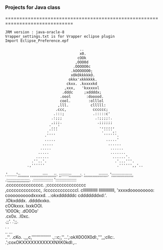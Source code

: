 ### Projects for Java class
==============================================================================
```
JRM version : java-oracle-8
Vrapper_settings.txt is for Vrapper eclipse plugin
Import Eclipse_Preference.epf
```

                                      ..                    
                                      x0.                   
                                     cOOk                   
                                    ,OOO0d                  
                                   .OOOOO0c                 
                                  .kOOOOOO0;                
                                  xOkOkkkkkO.               
                                 okkx'xkkkkkk.              
                                ckxx. .kxxxxkd              
                               ,xxx,   'kxxxxxl             
                              .dddc     ;xddddx;            
                             .oool       :dooood.           
                             cool.        :olllol           
                            ,lll.          clllll:          
                           .ccc,            cccccc;         
                          .:::;             .:::::c'        
                         .:;;;               .:;;;;:.       
                         ,;;;.                .;;;;;;       
                        ',,,'                  .,,,,,,      
                       .''''                    .'''',.     
                      .''''                      ''''''.    
                      .....                       .....'
                     .....                         ......   
                    .....                           ...... 
                   .....                            ....... 
                  ......                             ......'.
                .''..'.                               .'...'''.               
              .,''''''                                 .'''''',,'..           
 .'........';;,,,,,,,                                   ,,,,,,,,,,;;;;,,,,,;;.
  ;;::::::;;,,,,,,,;.                                    ;,,,,,,,,,,,;;;;;;;. 
  ';;;;;;;;;;;;;;;;,                                     .:;;;;;;;;;;;;;;;;;. 
  .::::::::::::::::                                       ':::::::::::::::::  
  .ccccccccccccccc.                                        ;cccccccccccccccc  
  ,cccccccccccccc,                                          :lcccccccccccccl. 
  cllllllllllllll                                            lllllllllllllll, 
 'xxxxdooooooooo:                                            cooooooooodxxxxd.
    ..:okxddddddc                                            cdddddddxd:'.    
        .lOkxdddx.                                          .ddddxxko.        
           cOOkxxx.                                         lxxkOOl.          
             'lO0Ok;                                      .dO0Oo'             
                .cx0x.                                  .l0xc.                
                    .;;'.                            .';;.                    
                         .                          .                         
             ..                                               ...             
               ..''.                .cKo.                .,,,c,'''''''''''''''
                   .,::c;,''...',:okX0O0X0dl:,''',,;cllc:.  
                        .';coxOKXXXXXXXXXXXNXK0kdl:,..      

